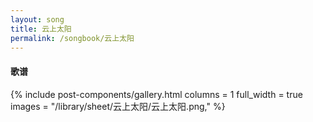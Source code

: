 ```yaml
---
layout: song
title: 云上太阳
permalink: /songbook/云上太阳
---
```


#### 歌谱

{% include post-components/gallery.html
    columns = 1
    full_width = true
    images = "/library/sheet/云上太阳/云上太阳.png,"
%}
